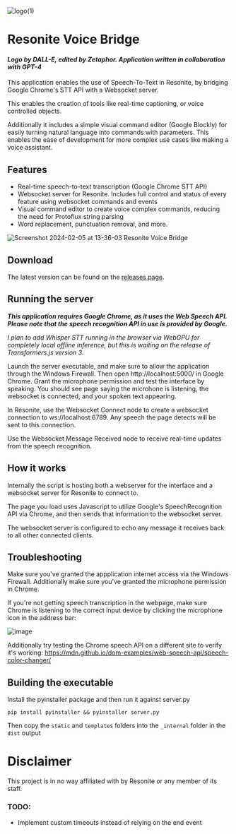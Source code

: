 ![logo(1)](https://github.com/theneolanders/resonite-voice-bridge/assets/3112763/ccd355ff-1566-4a7d-a32a-99839171f1bf)

# Resonite Voice Bridge

#### _Logo by DALL-E, edited by Zetaphor. Application written in collaboration with GPT-4_


This application enables the use of Speech-To-Text in Resonite, by bridging Google Chrome's STT API with a Websocket server.

This enables the creation of tools like real-time captioning, or voice controlled objects.

Additionally it includes a simple visual command editor (Google Blockly) for easily turning natural language into commands with parameters. This enables the ease of development for more complex use cases like making a voice assistant.

## Features

* Real-time speech-to-text transcription (Google Chrome STT API)
* Websocket server for Resonite. Includes full control and status of every feature using websocket commands and events
* Visual command editor to create voice complex commands, reducing the need for Protoflux string parsing
* Word replacement, punctuation removal, and more.

![Screenshot 2024-02-05 at 13-36-03 Resonite Voice Bridge](https://github.com/theneolanders/resonite-voice-bridge/assets/3112763/d70c5924-fa52-4864-8ae5-f32cc14a7a5e)

## Download

The latest version can be found on the [releases page](https://github.com/theneolanders/resonite-voice-bridge/releases).

## Running the server

_**This application requires Google Chrome, as it uses the Web Speech API. Please note that the speech recognition API in use is provided by Google.**_

_I plan to add Whisper STT running in the browser via WebGPU for completely local offline inference, but this is waiting on the release of Transformers.js version 3._

Launch the server executable, and make sure to allow the application through the Windows Firewall. Then open http://localhost:5000/ in Google Chrome. Grant the microphone permission and test the interface by speaking. You should see page saying the microhone is listening, the websocket is connected, and your spoken text appearing.

In Resonite, use the Websocket Connect node to create a websocket connection to ws://localhost:6789. Any speech the page detects will be sent to this connection.

Use the Websocket Message Received node to receive real-time updates from the speech recognition.

## How it works

Internally the script is hosting both a webserver for the interface and a websocket server for Resonite to connect to.

The page you load uses Javascript to utilize Google's SpeechRecognition API via Chrome, and then sends that information to the websocket server.

The websocket server is configured to echo any message it receives back to all other connected clients.

## Troubleshooting

Make sure you've granted the appplication internet access via the Windows Firewall. Additionally make sure you've granted the microphone permission in Chrome.

If you're not getting speech transcription in the webpage, make sure Chrome is listening to the correct input device by clicking the microphone icon in the address bar:

![image](https://github.com/theneolanders/resonite-voice-bridge/assets/3112763/25ea18ba-35d9-470a-b68e-68c06fc3983a)

Additionally try testing the Chrome speech API on a different site to verify it's working: https://mdn.github.io/dom-examples/web-speech-api/speech-color-changer/

## Building the executable

Install the pyinstaller package and then run it against server.py

`pip install pyinstaller && pyinstaller server.py`

Then copy the `static` and `templates` folders into the `_internal` folder in the `dist` output

# Disclaimer

This project is in no way affiliated with by Resonite or any member of its staff.

### TODO:

* Implement custom timeouts instead of relying on the end event
